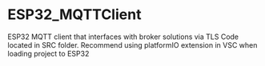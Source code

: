 # ESP32_MQTTClient
ESP32 MQTT client that interfaces with broker solutions via TLS
Code located in SRC folder. Recommend using platformIO extension in VSC when loading project to ESP32
